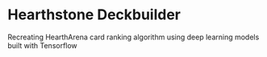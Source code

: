 # Hearthstone Deckbuilder
Recreating HearthArena card ranking algorithm using deep learning models built with Tensorflow

